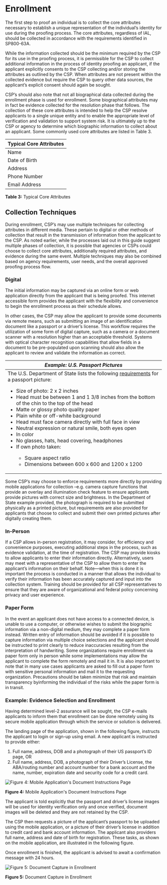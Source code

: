 # Enrollment

The first step to proof an individual is to collect the core attributes necessary to establish a unique representation of the individual’s identity for use during the proofing process. The core attributes, regardless of IAL, should be collected in accordance with the requirements identified in SP800-63A.

While the information collected should be the minimum required by the CSP for its use in the proofing process, it is permissible for the CSP to collect additional information in the process of identity proofing an applicant, if the applicant explicitly consents to the CSP collecting and/or storing the attributes as outlined by the CSP. When attributes are not present within the collected evidence but require the CSP to query other data sources, the applicant’s explicit consent should again be sought.

CSP’s should also note that not all biographical data collected during the enrollment phase is used for enrollment. Some biographical attributes may in fact be evidence collected for the resolution phase that follows. The collection of these core attributes is intended to help the CSP resolve applicants to a single unique entity and to enable the appropriate level of verification and validation to support system risk. It is ultimately up to the CSP or agency to determine which biographic information to collect about an applicant. Some commonly used core attributes are listed in Table 3.

| Typical Core Attributes |
| --- |
| Name |
| Date of Birth |
| Address |
| Phone Number |
| Email Address |

**Table 3:** Typical Core Attributes

## Collection Techniques

During enrollment, CSP’s may use multiple techniques for collecting attributes in different media. These pertain to digital or other methods of collection that result in the transmission of information from the applicant to the CSP.  As noted earlier, while the processes laid out in this guide suggest multiple phases of collection, it is possible that agencies or CSPs could choose to collect core attributes, additionally required attributes, and evidence during the same event. Multiple techniques may also be combined based on agency requirements, user needs, and the overall approved proofing process flow.

### Digital

The initial information may be captured via an online form or web application directly from the applicant that is being proofed. This internet accessible form provides the applicant with the flexibility and convenience to begin the enrollment process as their schedule allows.

In other cases, the CSP may allow the applicant to provide some documents via remote means, such as submitting an image of an identification document like a passport or a driver’s license. This workflow requires the utilization of some form of digital capture, such as a camera or a document scanner with a resolution higher than an acceptable threshold. Systems with optical character recognition capabilities that allow fields in a document to be pre-populated upon scanning should also allow the applicant to review and validate the information as correct.

| ***Example: U.S. Passport Pictures*** |
| --- |
|  The U.S. Department of State lists the following [requirements](https://travel.state.gov/content/passports/en/passports/photos.html) for a passport picture:<br/><ul><li>Size of photo: 2  x  2 inches</li><li>Head must be between 1 and 1 3/8 inches from the bottom of the chin to the top of the head</li><li>Matte or glossy photo quality paper</li><li>Plain white or off-white background</li><li>Head must face camera directly with full face in view</li><li>Neutral expression or natural smile, both eyes open</li><li>In color</li><li>No glasses, hats, head covering, headphones</li><li>If own photo taken:</li><ul><li>Square aspect ratio</li><li>Dimensions between 600 x 600 and 1200 x 1200</li></ul></ul> |

Some CSP’s may choose to enforce requirements more directly by providing mobile applications for collection –e.g. camera capture functions that provide an overlay and illumination check feature to ensure applicants provide pictures with correct size and brightness. In the Department of State example provided, the photograph is required to be submitted physically as a printed picture, but requirements are also provided for applicants that choose to collect and submit their own printed pictures after digitally creating them.

###	In-Person
If a CSP allows in-person registration, it may consider, for efficiency and convenience purposes, executing additional steps in the process, such as evidence validation, at the time of registration. The CSP may provide kiosks to allow applicants to enter their information directly. Alternatively, users may meet with a representative of the CSP to allow them to enter the applicant’s information on their behalf. Note—when this is done it is important the process is conducted in a manner that allows the individual to verify their information has been accurately captured and input into the collection system. Training should be provided for all CSP representatives to ensure that they are aware of organizational and federal policy concerning privacy and user experience. 

###	Paper Form

In the event an applicant does not have access to a connected device, is unable to use a computer, or otherwise wishes to submit the biographic information via a non-digital medium, they may complete a paper form instead. Written entry of information should be avoided if it is possible to capture information via multiple choice selections and the applicant should be instructed to print clearly to reduce inaccuracies resulting from the interpretation of handwriting. Some organizations require enrollment via paper form only in person while some implementations may allow the applicant to complete the form remotely and mail it in. It is also important to note that in many use cases applicants are asked to fill out a paper form with sensitive personal information and mail it to the requesting organization. Precautions should be taken minimize that risk and maintain transparency byinforming the individual of the risks while the paper form is in transit.

### Example: Evidence Selection and Enrollment

Having determined level-2 assurance will be sought, the CSP e-mails applicants to inform them that enrollment can be done remotely using its secure mobile application through which the service or solution is delivered.

The landing page of the application, shown in the following figure, instructs the applicant to login or sign-up using email. A new applicant is instructed to provide either:

1.	Full name, address, DOB and a photograph of their US passport’s ID page, OR
2.	Full name, address, DOB, a photograph of their Driver’s License, the ABA/routing number and account number for a bank account and the name, number, expiration date and security code for a credit card.

![Figure 4: Mobile Application's Document Instructions Page](https://github.com/usnistgov/800-63A-ImplGuide/blob/master/media/workflow-2-instructions.png)

**Figure 4:** Mobile Application's Document Instructions Page

The applicant is told explicitly that the passport and driver’s license images will be used for identity verification only and once verified, document images will be deleted and they are not retained by the CSP. 

The CSP then requests a picture of the applicant’s passport to be uploaded using the mobile application, or a picture of their driver’s license in addition to credit card and bank account information. The applicant also providers full name, address and date of birth for registration. These tasks, as shown on the mobile application, are illustrated in the following figure.

Once enrollment is finished, the applicant is advised to await a confirmation message with 24 hours.

![Figure 5: Document Capture in Enrollment](https://github.com/usnistgov/800-63A-ImplGuide/blob/master/media/workflow-3-enrollment.png)

**Figure 5:** Document Capture in Enrollment
